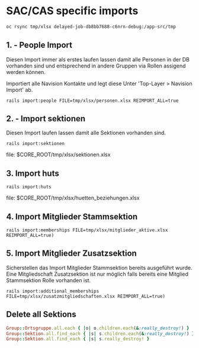 # SAC/CAS specific imports

```txt
oc rsync tmp/xlsx delayed-job-db8bb7688-c6nrn-debug:/app-src/tmp
```

## 1. - People Import

Diesen Import immer als erstes laufen lassen damit alle Personen in der DB vorhanden sind und entsprechend in andere Gruppen via Rollen assigend werden können.

Importiert alle Navision Kontakte und legt diese Unter 'Top-Layer > Navision Import' ab.

`rails import:people FILE=tmp/xlsx/personen.xlsx REIMPORT_ALL=true`

## 2. - Import sektionen

Diesen Import laufen lassen damit alle Sektionen vorhanden sind.

`rails import:sektionen`

file: $CORE_ROOT/tmp/xlsx/sektionen.xlsx

## 3. Import huts

`rails import:huts`

file: $CORE_ROOT/tmp/xlsx/huetten_beziehungen.xlsx

## 4. Import Mitglieder Stammsektion

`rails import:memberships FILE=tmp/xlsx/mitglieder_aktive.xlsx REIMPORT_ALL=true)`

## 5. Import Mitglieder Zusatzsektion

Sicherstellen das Import Mitglieder Stammsektion bereits ausgeführt wurde. Eine Mitgliedschaft Zusatzsektion ist nur möglich falls bereits eine Mitglied Stammsektion Rolle vorhanden ist.

`rails import:additional_memberships FILE=tmp/xlsx/zusatzmitgliedschaften.xlsx REIMPORT_ALL=true)`

## Delete all Sektions

```ruby
Group::Ortsgruppe.all.each { |o| o.children.each(&:really_destroy!) }
Group::Sektion.all.find_each { |s| s.children.each(&:really_destroy!) }
Group::Sektion.all.find_each { |s| s.really_destroy! }
```

